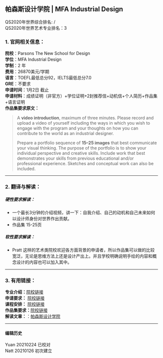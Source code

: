 ## 帕森斯设计学院 | MFA Industrial Design   
QS2020年世界综合排名: /  
QS2020年世界艺术专业排名：3


### 1. 官网相关信息：

**院校**：Parsons The New School for Design    
**学位**：MFA Industrial Design  
**学制**：2 年  
**费用**：26870美元/学期    
**语言**：TOEFL最低总分92，IELTS最低总分7.0    
**GRE**：不要求  
**申请时间**：1月2日 截止       
**申请材料**：成绩证明（非官方）+学位证明+2封推荐信+动机信+个人简历+作品集+语言证明      
**作品集要求原文：**   

> A **video introduction**, maximum of three minutes. Please record and upload a video of yourself including the ways in which you wish to engage with the program and your thoughts on how you can contribute to the world as an industrial designer.
>
>Prepare a portfolio sequence of **15–25 images** that best communicate your visual thinking. The purpose of the portfolio is to show your individual perspective and creative skills. Include work that best demonstrates your skills from previous educational and/or professional experience. Sketches and conceptual work can also be included.
---


### 2. 翻译与解读：

##### 硬性要求解读：
- 一个最长3分钟的介绍视频，讲一下：自我介绍、自己的动机和自己未来如何以设计师身份对世界作出贡献。  
- 作品集 15-25页



##### 软性要求解读：
- Pratt 这样的艺术类院校欢迎各方面背景的申请者，所以作品集可以做的比较宽泛，无论是思维方法上还是设计产出上。并且学校明确说明手绘的内容和概念设计的内容也可以加入其中。

---


### 3. 有用链接：

**专业介绍：**[院校链接](https://www.newschool.edu/parsons/mfa-industrial-design/)  
**申请要求：** [院校链接](https://www.newschool.edu/parsons/mfa-industrial-design/?show=program-admission-requirements)  
**课程安排：** [院校链接](https://www.newschool.edu/parsons/mfa-industrial-design-curriculum/)  
**作品集要求：**[院校链接](https://www.newschool.edu/parsons/portfolio-requirements-graduate/)  
**解读文章：**：[帕森斯设计学院](http://www.makebi.net/22281.html)



---


#### 编辑历史
Yuan 20210224 已校对  
Natt 20210126 初次建立  
